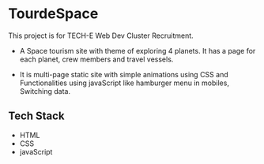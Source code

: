 # TourdeSpace

This project is for TECH-E Web Dev Cluster Recruitment.

- A Space tourism site with theme of exploring 4 planets. It has a page for each planet, crew members and travel vessels.

 - It is multi-page static site with simple animations using CSS and Functionalities using javaScript like hamburger menu in mobiles, Switching data.

## Tech Stack
- HTML
- CSS
- javaScript
